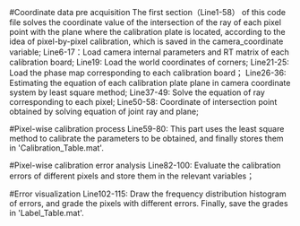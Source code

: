 #Coordinate data pre acquisition
The first section（Line1-58） of this code file solves the coordinate value of the intersection of the ray of each pixel point with the plane where the calibration plate is located, according to the idea of pixel-by-pixel calibration, which is saved in the camera_coordinate variable;
Line6-17：Load camera internal parameters and RT matrix of each calibration board;
Line19: Load the world coordinates of corners;
Line21-25: Load the phase map corresponding to each calibration board；
Line26-36: Estimating the equation of each calibration plate plane in camera coordinate system by least square method;
Line37-49: Solve the equation of ray corresponding to each pixel;
Line50-58: Coordinate of intersection point obtained by solving equation of joint ray and plane;

#Pixel-wise calibration process
Line59-80: This part uses the least square method to calibrate the parameters to be obtained, and finally stores them in 'Calibration_Table.mat'.

#Pixel-wise calibration error analysis
Line82-100: Evaluate the calibration errors of different pixels and store them in the relevant variables；

#Error visualization
Line102-115: Draw the frequency distribution histogram of errors, and grade the pixels with different errors. Finally, save the grades in 'Label_Table.mat'.
